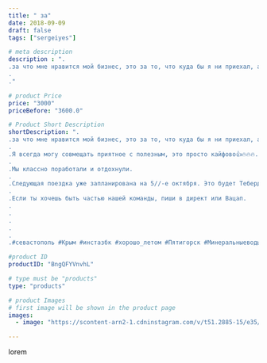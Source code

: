 ```yaml
---
title: " за"
date: 2018-09-09
draft: false
tags: ["sergeiyes"]

# meta description
description : ".
.за что мне нравится мой бизнес, это за то, что куда бы я ни приехал, а сейчас я в Крыму, везде есть у меня друзья, единомышленники и партнёры по бизнесу.
.
."

# product Price
price: "3000"
priceBefore: "3600.0"

# Product Short Description
shortDescription: ".
.за что мне нравится мой бизнес, это за то, что куда бы я ни приехал, а сейчас я в Крыму, везде есть у меня друзья, единомышленники и партнёры по бизнесу.
.
.Я всегда могу совмещать приятное с полезным, это просто кайфово👍🔥🔥🔥.
.
.Мы классно поработали и отдохнули.
.
.Следующая поездка уже запланирована на 5//-е октября. Это будет Теберда. Сказочное место в горах. Там мы соберёмся командой на очередной отдых и обучение.
.
.Если ты хочешь быть частью нашей команды, пиши в директ или Вацап.
.
.
.
.
.
.#севастополь #Крым #инстазбк #xopoшо_летом #Пятигорск #Минеральныеводы #Москва #Питер #Сочи #Симферополь #Севастополь #УФО #Анапа #Краснодар #Екатеринбург #Челябинск #Ессентуки #Железноводск #Кисловодск #бизнес #Ростовнадону #gruppazahvata #sergeystar  #Волгоград"

#product ID
productID: "BngQFYVnvhL"

# type must be "products"
type: "products"

# product Images
# first image will be shown in the product page
images:
  - image: "https://scontent-arn2-1.cdninstagram.com/v/t51.2885-15/e35/40463182_1686345191474644_8767913735471767980_n.jpg?tp=1&_nc_ht=scontent-arn2-1.cdninstagram.com&_nc_cat=104&_nc_ohc=AlJtSjRjfiYAX_YMOIT&ccb=7-4&oh=0345579a21aba2ce31fed407f819db81&oe=6083FC7D&_nc_sid=86f79a&ig_cache_key=MTg2NDU2MDk4NDIwNTQ5MDI1MQ%3D%3D.2-ccb7-4"

---
```

lorem

